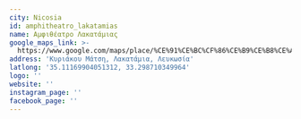 ```yaml
---
city: Nicosia
id: amphitheatro_lakatamias
name: Αμφιθέατρο Λακατάμιας
google_maps_link: >-
  https://www.google.com/maps/place/%CE%91%CE%BC%CF%86%CE%B9%CE%B8%CE%AD%CE%B1%CF%84%CF%81%CE%BF+%CE%9B%CE%B1%CE%BA%CE%B1%CF%84%CE%AC%CE%BC%CE%B9%CE%B1%CF%82/@35.1115345,33.2965069,17z/data=!3m1!4b1!4m5!3m4!1s0x14de1b798488aceb:0xda7e45d8eae71658!8m2!3d35.1116659!4d33.2987142
address: 'Κυριάκου Μάτση, Λακατάμια, Λευκωσία'
latlong: '35.11169904051312, 33.298710349964'
logo: ''
website: ''
instagram_page: ''
facebook_page: ''
---
```


